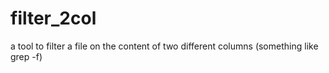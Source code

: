 # filter_2col
a tool to filter a file on the content of two different columns (something like grep -f)
